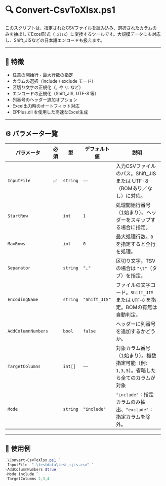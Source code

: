 # 🔍 Convert-CsvToXlsx.ps1

このスクリプトは、指定されたCSVファイルを読み込み、選択されたカラムのみを抽出してExcel形式（`.xlsx`）に変換するツールです。大規模データにも対応し、Shift_JISなどの日本語エンコードも扱えます。

---

## 🧩 特徴

- 任意の開始行・最大行数の指定
- カラムの選択（include / exclude モード）
- 区切り文字の正規化（`,` や `\t` など）
- エンコードの正規化（Shift_JIS, UTF-8 等）
- 列番号のヘッダー追加オプション
- Excel出力時のオートフィット対応
- EPPlus.dll を使用した高速なExcel生成

---
## ⚙️ パラメータ一覧

| パラメータ        | 必須 | 型       | デフォルト値 | 説明 |
|-------------------|------|----------|--------------|------|
| `InputFile`       | ✅   | `string` | ―            | 入力CSVファイルのパス。Shift_JIS または UTF-8（BOMあり／なし）に対応。 |
| `StartRow`        |    | `int`    | `1`          | 処理開始行番号（1始まり）。ヘッダーをスキップする場合に指定。 |
| `MaxRows`         |    | `int`    | `0`          | 最大処理行数。`0` を指定すると全行を処理。 |
| `Separator`       |    | `string` | `","`        | 区切り文字。TSVの場合は `"\t"`（タブ）を指定。 |
| `EncodingName`    |    | `string` | `"Shift_JIS"` | ファイルの文字コード。`Shift_JIS` または `UTF-8` を指定。BOMの有無は自動判定。 |
| `AddColumnNumbers`|    | `bool` | `false`        | ヘッダーに列番号を追加するかどうか。 |
| `TargetColumns`   |    | `int[]`  | ―            | 対象カラム番号（1始まり）。複数指定可能（例: `1,3,5`）。省略したら全てのカラムが対象 |
| `Mode`            |    | `string` | `"include"`  | `"include"`：指定カラムのみ抽出、`"exclude"`：指定カラムを除外。 |

---

## 🚀 使用例

```powershell
.\Convert-CsvToXlsx.ps1 `
-InputFile  ".\testdata\test_sjis.csv" `
-AddColumnNumbers $true `
-Mode include `
-TargetColumns 2,3,4

```
